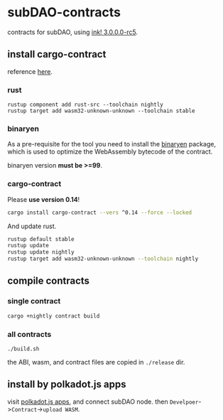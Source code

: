 # subDAO-contracts
contracts for subDAO, using [ink! 3.0.0.0-rc5](https://github.com/paritytech/ink/tree/v3.0.0-rc5).

## install cargo-contract
reference [here](https://substrate.dev/substrate-contracts-workshop/#/0/setup).

### rust

```
rustup component add rust-src --toolchain nightly
rustup target add wasm32-unknown-unknown --toolchain stable
```

### binaryen
As a pre-requisite for the tool you need to install the [binaryen](https://github.com/WebAssembly/binaryen) package, which is used to optimize the WebAssembly bytecode of the contract.

binaryen version **must be >=99**.

### cargo-contract
Please **use version 0.14**!  
```bash
cargo install cargo-contract --vers ^0.14 --force --locked
```
And update rust.
```bash
rustup default stable
rustup update
rustup update nightly
rustup target add wasm32-unknown-unknown --toolchain nightly
```

## compile contracts
### single contract
```bash
cargo +nightly contract build
```

### all contracts
```
./build.sh
```
the ABI, wasm, and contract files are copied in `./release` dir.

## install by polkadot.js apps
visit [polkadot.js apps](https://polkadot.js.org/apps/), and connect subDAO node.
then `Develpoer`->`Contract`->`upload WASM`.
